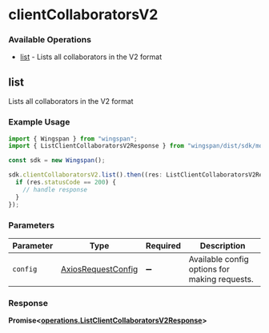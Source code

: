 # clientCollaboratorsV2

### Available Operations

* [list](#list) - Lists all collaborators in the V2 format

## list

Lists all collaborators in the V2 format

### Example Usage

```typescript
import { Wingspan } from "wingspan";
import { ListClientCollaboratorsV2Response } from "wingspan/dist/sdk/models/operations";

const sdk = new Wingspan();

sdk.clientCollaboratorsV2.list().then((res: ListClientCollaboratorsV2Response) => {
  if (res.statusCode == 200) {
    // handle response
  }
});
```

### Parameters

| Parameter                                                    | Type                                                         | Required                                                     | Description                                                  |
| ------------------------------------------------------------ | ------------------------------------------------------------ | ------------------------------------------------------------ | ------------------------------------------------------------ |
| `config`                                                     | [AxiosRequestConfig](https://axios-http.com/docs/req_config) | :heavy_minus_sign:                                           | Available config options for making requests.                |


### Response

**Promise<[operations.ListClientCollaboratorsV2Response](../../models/operations/listclientcollaboratorsv2response.md)>**

